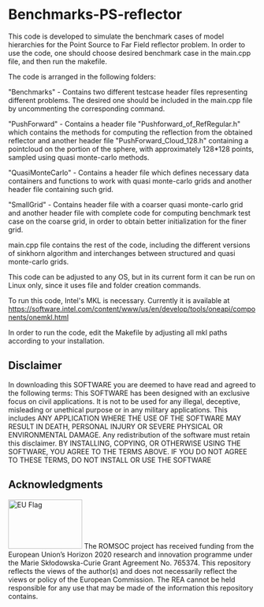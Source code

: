 # Benchmarks-PS-reflector


This code is developed to simulate the benchmark cases of model hierarchies for the Point Source to Far Field reflector problem. In order to use the code, one should choose desired benchmark case in the main.cpp file, and then run the makefile.

The code is arranged in the following folders:

"Benchmarks" - Contains two different testcase header files representing different problems. The desired one should be included in the main.cpp file by uncommenting the corresponding command.

"PushForward" - Contains a header file "Pushforward_of_RefRegular.h" which contains the methods for computing the reflection from the obtained reflector and another header file "PushForward_Cloud_128.h" containing a pointcloud on the portion of the sphere, with approximately 128*128 points, sampled using quasi monte-carlo methods.


"QuasiMonteCarlo" - Contains a header file  which defines necessary data containers and functions to work with quasi monte-carlo grids and another header file containing such grid.

"SmallGrid" - Contains header file with a coarser quasi monte-carlo grid and another header file with complete code for computing benchmark test case on the coarse grid, in order to obtain better initialization for the finer grid.

main.cpp file contains the rest of the code, including the different versions of sinkhorn algorithm and interchanges between structured and quasi monte-carlo grids.




This code can be adjusted to any OS, but in its current form it can be run on Linux only, since it uses file and folder creation commands. 

To run this code, Intel's MKL is necessary. Currently it is available at https://software.intel.com/content/www/us/en/develop/tools/oneapi/components/onemkl.html


In order to run the code, edit the Makefile by adjusting all mkl paths according to your installation.



## Disclaimer
In downloading this SOFTWARE you are deemed to have read and agreed to the following terms:
This SOFTWARE has been designed with an exclusive focus on civil applications. It is not to be used
for any illegal, deceptive, misleading or unethical purpose or in any military applications. This includes ANY APPLICATION WHERE THE USE OF THE SOFTWARE MAY RESULT IN DEATH,
PERSONAL INJURY OR SEVERE PHYSICAL OR ENVIRONMENTAL DAMAGE. Any redistribution of the software must retain this disclaimer. BY INSTALLING, COPYING, OR OTHERWISE
USING THE SOFTWARE, YOU AGREE TO THE TERMS ABOVE. IF YOU DO NOT AGREE TO
THESE TERMS, DO NOT INSTALL OR USE THE SOFTWARE

## Acknowledgments
<img src="/images/EU_Flag.png" alt="EU Flag"  width="150" height="100" />
The ROMSOC project has received funding from the European Union’s Horizon 2020 research and innovation programme under the Marie Skłodowska-Curie Grant Agreement No. 765374.
This repository reflects the views of the author(s) and does not necessarily reflect the views or policy of the European Commission. The REA cannot be held responsible for any use that may be made of the information this repository contains.
